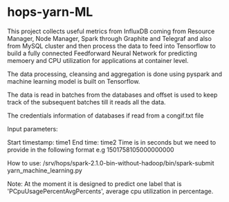 # hops-yarn-ML

This project collects useful metrics from InfluxDB coming from Resource Manager, Node Manager, Spark through Graphite and Telegraf and also from MySQL cluster and then process the data to feed into Tensorflow to build a fully connected Feedforward Neural Network for predicting memoery and CPU utilization for applications at container level.

The data processing, cleansing and aggregation is done using pyspark and machine learning model is built on Tensorflow.

The data is read in batches from the databases and offset is used to keep track of the subsequent batches till it reads all the data.

The credentials information of databases if read from a congif.txt file


Input parameters:

Start timestamp: time1
End time:        time2
Time is in seconds but we need to provide in the following format e.g 1501758105000000000

How to use:
/srv/hops/spark-2.1.0-bin-without-hadoop/bin/spark-submit yarn_machine_learning.py

Note:
At the moment it is designed to predict one label that is 'PCpuUsagePercentAvgPercents', average cpu utilization in percentage. 
